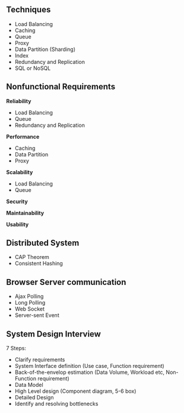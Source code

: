 ## Techniques
- Load Balancing
- Caching
- Queue
- Proxy
- Data Partition (Sharding)
- Index
- Redundancy and Replication
- SQL or NoSQL

## Nonfunctional Requirements
**Reliability**
- Load Balancing
- Queue
- Redundancy and Replication

**Performance**
- Caching
- Data Partition
- Proxy

**Scalability**
- Load Balancing
- Queue

**Security**

**Maintainability**

**Usability**

## Distributed System
- CAP Theorem
- Consistent Hashing

## Browser Server communication
- Ajax Polling
- Long Polling
- Web Socket
- Server-sent Event

## System Design Interview
7 Steps:
- Clarify requirements
- System Interface definition (Use case, Function requirement)
- Back-of-the-envelop estimation (Data Volume, Workload etc, Non-Function requirement)
- Data Model
- High Level design (Component diagram, 5-6 box)
- Detailed Design
- Identify and resolving bottlenecks


